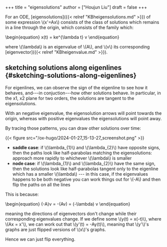 +++
title = "eigensolutions"
author = ["Houjun Liu"]
draft = false
+++

For an ODE, [eigensolutions]({{< relref "KBheigensolutions.md" >}}) of some expression \\(x'=Ax\\) consists of the class of solutions which remains in a line through the origin, which consists of the family which:

\begin{equation}
x(t) = ke^{\lambda t} v
\end{equation}

where \\(\lambda\\) is an eigenvalue of \\(A\\), and \\(v\\) its corresponding [eigenvector]({{< relref "KBheigenvalue.md" >}}).


## sketching solutions along eigenlines {#sketching-solutions-along-eigenlines}

For eigenlines, we can observe the sign of the eigenline to see how it behaves, and---in conjuction---how other solutions behave. In particular, in the x1, x2 plane for two orders, the solutions are tangent to the eigensolutions.

With an negative eigenvalue, the eigensolution arrows will point towards the origin, whereas with positive eigenvalues the eigensolutions will point away.

By tracing those patterns, you can draw other solutions over time:

{{< figure src="/ox-hugo/2024-01-27_15-13-27_screenshot.png" >}}

-   **saddle case**: if \\(\lambda\_{1}\\) and \\(\lambda\_{2}\\) have opposite signs, then the paths look like half-parabolas matching the eigensolutions: approach more rapidly to whichever \\(\lambda\\) is smaller
-   **node case**: if \\(\lambda\_{1}\\) and \\(\lambda\_{2}\\) have the same sign, then the solutions look like half-parabolas tangent only to the eigenline which has a smaller \\(\lambda\\) --- in this case, if the eigenvalues happens to be both negative you can work things out for \\(-A\\) and then flip the paths on all the lines

This is because:

\begin{equation}
(-A)v = -(Av) = (-\lambda) v
\end{equation}

meaning the directions of eigenvectors don't change while their corresponding eigenvalues change. If we define some \\(y(t) = x(-t)\\), where \\(Ax = x'\\), we can work out that \\(y'(t) = -Ay(t)\\), meaning that \\(y'\\)'s graphs are just flipped versions of \\(x\\)'s graphs.

Hence we can just flip everything.
